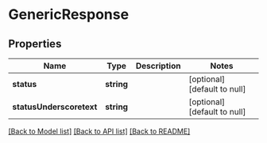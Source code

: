 # GenericResponse

## Properties
Name | Type | Description | Notes
------------ | ------------- | ------------- | -------------
**status** | **string** |  | [optional] [default to null]
**statusUnderscoretext** | **string** |  | [optional] [default to null]

[[Back to Model list]](../README.md#documentation-for-models) [[Back to API list]](../README.md#documentation-for-api-endpoints) [[Back to README]](../README.md)


